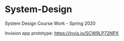 # System-Design
System Design Course Work - Spring 2020

Invision app prototype: https://invis.io/SCW9LP72NPX
